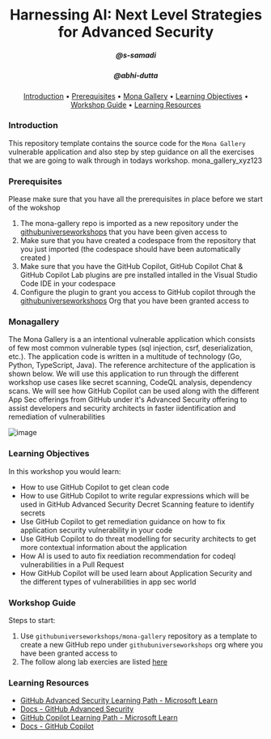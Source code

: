 <h1 align="center">Harnessing AI: Next Level Strategies for Advanced Security</h1>
<h5 align="center">@s-samadi</h3>
<h5 align="center">@abhi-dutta</h3>

<p align="center">
  <a href="#introduction">Introduction</a> •
  <a href="#prerequisites">Prerequisites</a> •
  <a href="#monagallery">Mona Gallery</a> •  
  <a href="#learning-objectives">Learning Objectives</a> •
  <a href="#workshop-guide">Workshop Guide</a> •
  <a href="#learning-resources">Learning Resources</a>
</p>



### Introduction

This repository template contains the source code for the `Mona Gallery` vulnerable application and also step by step guidance on all the exercises that we are going to walk through in todays workshop.
mona_gallery_xyz123

### Prerequisites

Please make sure that you have all the prerequisites in place before we start of the wokshop

1) The mona-gallery repo is imported as a new repository under the [githubuniverseworkshops](https://github.com/githubuniverseworkshops) that you have been given access to
2) Make sure that you have created a codespace from the repository that you just imported (the codespace should have been automatically created )
3) Make sure that you have the GitHub Copilot, GitHub Copilot Chat & GitHub Copilot Lab plugins are pre installed intalled in the Visual Studio Code IDE in your codespace
4) Configure the plugin to grant you access to GitHub copilot through the [githubuniverseworkshops](https://github.com/githubuniverseworkshops) Org that you have been granted access to


### Monagallery

The Mona Gallery is a an intentional vulnerable application which consists of few most common vulnerable types (sql injection, csrf, deserialization, etc.). The application code is written in a multitude of technology (Go, Python, TypeScript, Java). The reference architecture of the application is shown below. We will use this application to run through the different workshop use cases like secret scanning, CodeQL analysis, dependency scans. We will see how GitHub Copilot can be used along with the different App Sec offerings from GitHub under it's Advanced Security offering to assist developers and security architects in faster iidentification and remediation of vulnerabilities

![image](https://github.com/octodemo/universe-wip/assets/79184790/34600cdc-5dde-4dc4-9a68-8e31709c1ec0)

### Learning Objectives

In this workshop you would learn:
  - How to use GitHub Copilot to get clean code
  - How to use GitHub Copilot to write regular expressions which will be used in GitHub Advanced Security Decret Scanning feature to identify secrets
  - Use GitHub Copilot to get remediation guidance on how to fix application security vulnerability in your code
  - Use GitHub Copilot to do threat modelling for security architects to get more contextual information about the application
  - How AI is used to auto fix reediation recommendation for codeql vulnerabilities in a Pull Request
  - How GitHub Copilot will be used learn about Application Security and the different types of vulnerabilities in app sec world

### Workshop Guide

Steps to start:

1. Use `githubuniverseworkshops/mona-gallery` repository as a template to create a new GitHub repo under `githubuniverseworkshops` org where you have been granted access to
2. The follow along lab exercies are listed [here](/Exercise.md) 

### Learning Resources

  - [GitHub Advanced Security Learning Path - Microsoft Learn](https://learn.microsoft.com/en-us/collections/rqymc6yw8q5rey)
  - [Docs - GitHub Advanced Security](https://docs.github.com/en/enterprise-cloud@latest/get-started/learning-about-github/about-github-advanced-security)
  - [GitHub Copilot Learning Path - Microsoft Learn](https://learn.microsoft.com/en-us/training/modules/introduction-to-github-copilot/)
  - [Docs - GitHub Copilot](https://docs.github.com/en/copilot)
